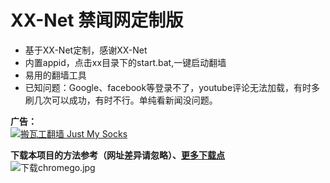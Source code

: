 # XX-Net 禁闻网定制版
* 基于XX-Net定制，感谢XX-Net
* 内置appid，点击xx目录下的start.bat,一键启动翻墙
* 易用的翻墙工具 
* 已知问题：Google、facebook等登录不了，youtube评论无法加载，有时多刷几次可以成功，有时不行。单纯看新闻没问题。

<b>广告：</b><br>
<a href="https://github.com/killgcd/justmysocks/blob/master/README.md"><img src="https://raw.githubusercontent.com/killgcd/justmysocks/master/images/bwgss.jpg" alt="搬瓦工翻墙 Just My Socks"></a>

<b>下载本项目的方法参考（网址差异请忽略）、<a href="https://github.com/bannedbook/fanqiang/wiki/XX-Net%E7%BF%BB%E5%A2%99">更多下载点</a></b><br>
<img src="https://github.com/killgcd/chromego/blob/master/%E4%B8%8B%E8%BD%BDchromego.jpg?raw=true" alt="下载chromego.jpg">
